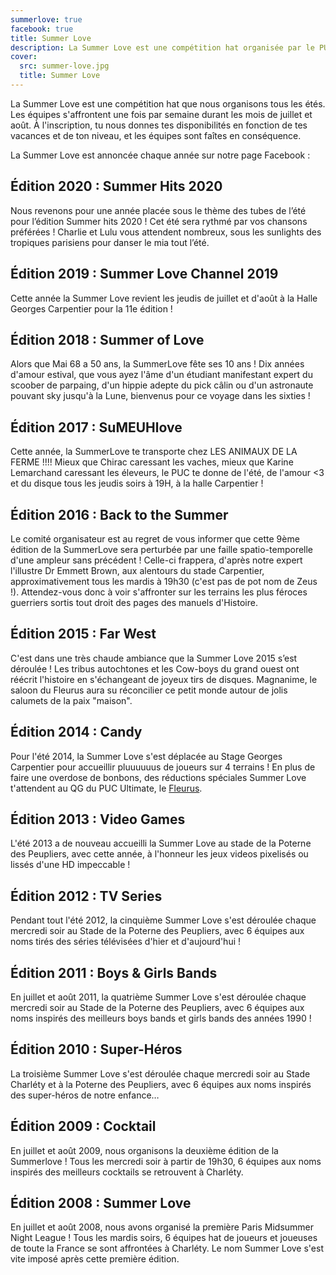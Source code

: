 ```yaml
---
summerlove: true
facebook: true
title: Summer Love
description: La Summer Love est une compétition hat organisée par le PUC Ultimate tous les étés. Les équipes s'affrontent une fois par semaine durant les mois de juillet et août.
cover:
  src: summer-love.jpg
  title: Summer Love
---
```


La Summer Love est une compétition hat que nous organisons tous les étés. Les
équipes s'affrontent une fois par semaine durant les mois de juillet et août. À
l'inscription, tu nous donnes tes disponibilités en fonction de tes vacances et
de ton niveau, et les équipes sont faîtes en conséquence.

La Summer Love est annoncée chaque année sur notre page Facebook :

<div id="summer-love-fb"><div class="fb-like-box" data-href="https://www.facebook.com/pucultimate" data-colorscheme="light" data-show-faces="false" data-header="false" data-stream="false" data-show-border="false"></div></div>

## Édition 2020 : Summer Hits 2020
Nous revenons pour une année placée sous le thème des tubes de l’été pour l’édition Summer hits 2020 ! Cet été sera rythmé par vos chansons préférées !
Charlie et Lulu vous attendent nombreux, sous les sunlights des tropiques parisiens pour danser le mia tout l’été.

## Édition 2019 : Summer Love Channel 2019
Cette année la Summer Love revient les jeudis de juillet et d'août à la Halle Georges Carpentier pour la 11e édition !

## Édition 2018 : Summer of Love
Alors que Mai 68 a 50 ans, la SummerLove fête ses 10 ans ! Dix années d'amour estival, que vous ayez l'âme d'un étudiant manifestant expert du scoober de parpaing, d'un hippie adepte du pick câlin ou d'un astronaute pouvant sky jusqu'à la Lune, bienvenus pour ce voyage dans les sixties !

## Édition 2017 : SuMEUHlove
Cette année, la SummerLove te transporte chez LES ANIMAUX DE LA FERME !!!!
Mieux que Chirac caressant les vaches, mieux que Karine Lemarchand caressant les éleveurs, le PUC te donne de l'été, de l'amour <3 et du disque tous les jeudis soirs à 19H, à la halle Carpentier !

## Édition 2016 : Back to the Summer
Le comité organisateur est au regret de vous informer que cette 9ème édition de la SummerLove sera perturbée par une faille spatio-temporelle d'une ampleur sans précédent ! Celle-ci frappera, d'après notre expert l'illustre Dr Emmett Brown, aux alentours du stade Carpentier, approximativement tous les mardis à 19h30 (c'est pas de pot nom de Zeus !). Attendez-vous donc à voir s'affronter sur les terrains les plus féroces guerriers sortis tout droit des pages des manuels d'Histoire.

## Édition 2015 : Far West

C'est dans une très chaude ambiance que la Summer Love 2015 s’est déroulée ! Les tribus autochtones et les Cow-boys du grand ouest ont réécrit l'histoire en s'échangeant de joyeux tirs de disques. Magnanime, le saloon du Fleurus aura su réconcilier ce petit monde autour de jolis calumets de la paix "maison".

## Édition 2014 : Candy

Pour l'été 2014, la Summer Love s'est déplacée au Stage Georges Carpentier pour accueillir pluuuuuus de joueurs sur 4 terrains ! En plus de faire une overdose de bonbons, des réductions spéciales Summer Love t'attendent au QG du PUC Ultimate, le <a href="https://www.facebook.com/Le-fleurus-171124089604067/" target="_blank">Fleurus</a>.

## Édition 2013 : Video Games

L'été 2013 a de nouveau accueilli la Summer Love au stade de la Poterne des Peupliers, avec cette année, à l'honneur les jeux videos pixelisés ou lissés d'une HD impeccable !

## Édition 2012 : TV Series

Pendant tout l'été 2012, la cinquième Summer Love s'est déroulée chaque mercredi soir au Stade de la Poterne des Peupliers, avec 6 équipes aux noms tirés des séries télévisées d'hier et d'aujourd'hui !

## Édition 2011 : Boys & Girls Bands

En juillet et août 2011, la quatrième Summer Love s'est déroulée chaque mercredi soir au Stade de la Poterne des Peupliers, avec 6 équipes aux noms inspirés des meilleurs boys bands et girls bands des années 1990 !

## Édition 2010 : Super-Héros

La troisième Summer Love s'est déroulée chaque mercredi soir au Stade Charléty et à la Poterne des Peupliers, avec 6 équipes aux noms inspirés des super-héros de notre enfance…

## Édition 2009 : Cocktail

En juillet et août 2009, nous organisons la deuxième édition de la Summerlove ! Tous les mercredi soir à partir de 19h30, 6 équipes aux noms inspirés des meilleurs cocktails se retrouvent à Charléty.

## Édition 2008 : Summer Love

En juillet et août 2008, nous avons organisé la première Paris Midsummer Night League ! Tous les mardis soirs, 6 équipes hat de joueurs et joueuses de toute la France se sont affrontées à Charléty. Le nom Summer Love s'est vite imposé après cette première édition.
